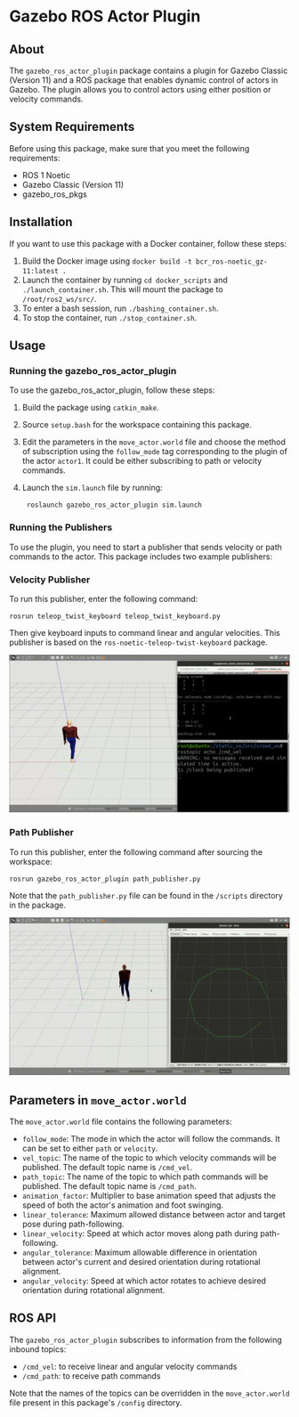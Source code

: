 # Gazebo ROS Actor Plugin

## About

The `gazebo_ros_actor_plugin` package contains a plugin for Gazebo Classic (Version 11) and a ROS package that enables dynamic control of actors in Gazebo. The plugin allows you to control actors using either position or velocity commands.

## System Requirements

Before using this package, make sure that you meet the following requirements:

- ROS 1 Noetic 
- Gazebo Classic (Version 11)
- gazebo_ros_pkgs 

## Installation

If you want to use this package with a Docker container, follow these steps:

1. Build the Docker image using `docker build -t bcr_ros-noetic_gz-11:latest .`
2. Launch the container by running `cd docker_scripts` and `./launch_container.sh`. This will mount the package to `/root/ros2_ws/src/`.
3. To enter a bash session, run `./bashing_container.sh`.
4. To stop the container, run `./stop_container.sh`.

## Usage

### Running the gazebo_ros_actor_plugin

To use the gazebo_ros_actor_plugin, follow these steps:

1. Build the package using `catkin_make`.
2. Source `setup.bash` for the workspace containing this package.
3. Edit the parameters in the `move_actor.world` file and choose the method of subscription using the `follow_mode` tag corresponding to the plugin of the actor `actor1`. It could be either subscribing to path or velocity commands. 
4. Launch the `sim.launch` file by running:

        roslaunch gazebo_ros_actor_plugin sim.launch

### Running the Publishers

To use the plugin, you need to start a publisher that sends velocity or path commands to the actor. This package includes two example publishers:

### Velocity Publisher

To run this publisher, enter the following command:

    rosrun teleop_twist_keyboard teleop_twist_keyboard.py

Then give keyboard inputs to command linear and angular velocities. This publisher is based on the `ros-noetic-teleop-twist-keyboard` package.

![Velocity control of actor](res/actor_vel.gif)


### Path Publisher

To run this publisher, enter the following command after sourcing the workspace:

    rosrun gazebo_ros_actor_plugin path_publisher.py

Note that the `path_publisher.py` file can be found in the `/scripts` directory in the package.

![Path control of actor](res/actor_path.gif)

## Parameters in `move_actor.world`

The `move_actor.world` file contains the following parameters:

- `follow_mode`: The mode in which the actor will follow the commands. It can be set to either `path` or `velocity`.
- `vel_topic`: The name of the topic to which velocity commands will be published. The default topic name is `/cmd_vel`.
- `path_topic`: The name of the topic to which path commands will be published. The default topic name is `/cmd_path`.
- `animation_factor`: Multiplier to base animation speed that adjusts the speed of both the actor's animation and foot swinging.
- `linear_tolerance`: Maximum allowed distance between actor and target pose during path-following.
- `linear_velocity`: Speed at which actor moves along path during path-following.
- `angular_tolerance`: Maximum allowable difference in orientation between actor's current and desired orientation during rotational alignment.
- `angular_velocity`: Speed at which actor rotates to achieve desired orientation during rotational alignment.

## ROS API

The `gazebo_ros_actor_plugin` subscribes to information from the following inbound topics:

- `/cmd_vel`: to receive linear and angular velocity commands
- `/cmd_path`: to receive path commands

Note that the names of the topics can be overridden in the `move_actor.world` file present in this package's `/config` directory.
